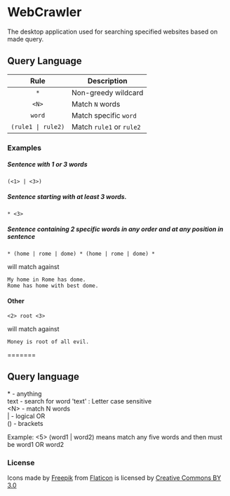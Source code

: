# WebCrawler
The desktop application used for searching specified websites based on made query.


## Query Language

|Rule|Description|
|:---:|---|
| `*` | Non-greedy wildcard |
| `<N>` | Match `N` words |
| `word` | Match specific `word` |
| <code>(rule1 &#124; rule2)</code> | Match `rule1` or `rule2` | 

### Examples

##### Sentence with 1 or 3 words

<code>(\<1\> &#124; \<3\>)</code>
 
##### Sentence starting with at least 3 words.

<code>* \<3\></code>

##### Sentence containing 2 specific words in any order and at any position in sentence

<code>* (home &#124; rome &#124; dome) * (home &#124; rome &#124; dome)  *</code>

will match against

`My home in Rome has dome.`<br>
`Rome has home with best dome.`

#### Other

<code>\<2\> root \<3\> </code>

will match against

`Money is root of all evil.`

=======
## Query language
\*    - anything <br/>
text  - search for word 'text' : Letter case sensitive <br/>
\<N>  - match N words <br/>
|     - logical OR <br/>
()    - brackets <br/>
  
Example: <5> (word1 | word2) means match any five words and then must be word1 OR word2


### License
Icons made by [Freepik](https://www.freepik.com) from [Flaticon](https://www.flaticon.com/) 
is licensed by [Creative Commons BY 3.0](http://creativecommons.org/licenses/by/3.0/)
